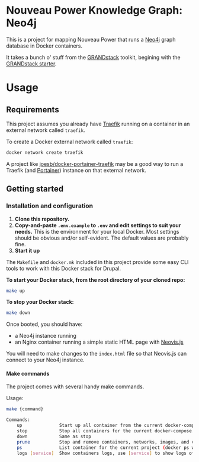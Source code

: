 # Nouveau Power Knowledge Graph: Neo4j

This is a project for mapping Nouveau Power that runs a [Neo4j](https://neo4j.com/) graph database in Docker containers.

It takes a bunch o' stuff from the [GRANDstack](https://grandstack.io/) toolkit, begining with the [GRANDstack starter](https://github.com/grand-stack/grand-stack-starter).

# Usage

## Requirements

This project assumes you already have [Traefik](https://traefik.io/) running on a container in an external network called `traefik`. 

To create a Docker external network called `traefik`:

```bash
docker network create traefik
```

A project like [joesb/docker-portainer-traefik](https://github.com/joesb/docker-portainer-traefik) may be a good way to run a Traefik (and [Portainer](https://www.portainer.io/)) instance on that external network.

## Getting started

### Installation and configuration

1. **Clone this repository.**
2. **Copy-and-paste `.env.example` to `.env` and edit settings to suit your needs.**
  This is the environment for your local Docker. Most settings should be obvious and/or self-evident. The default values are probably fine.
3. **Start it up**

The `Makefile` and `docker.mk` included in this project provide some easy CLI tools to work with this Docker stack for Drupal.

**To start your Docker stack, from the root directory of your cloned repo:**

```bash
make up
```

**To stop your Docker stack:**

```bash
make down
```

Once booted, you should have:

- a Neo4j instance running
- an Nginx container running a simple static HTML page with [Neovis.js](https://github.com/neo4j-contrib/neovis.js)

You will need to make changes to the `index.html` file so that Neovis.js can connect to your Neo4j instance.

#### Make commands

The project comes with several handy make commands.

Usage:

```bash
make {command}
```

```bash
Commands:
    up              Start up all container from the current docker-compose.yml
    stop            Stop all containers for the current docker-compose.yml (docker-compose stop)
    down            Same as stop
    prune           Stop and remove containers, networks, images, and volumes (docker-compose down)
    ps              List container for the current project (docker ps with filter by name)
    logs [service]  Show containers logs, use [service] to show logs of specific service
```
